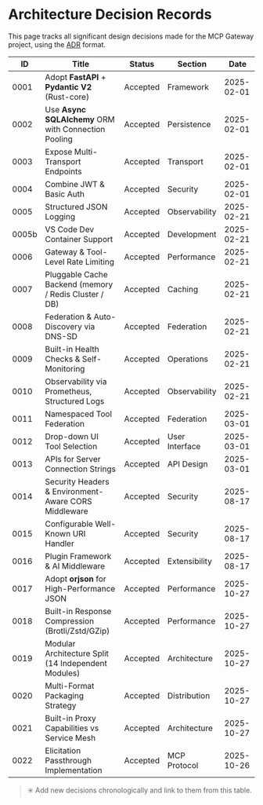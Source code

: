 # Architecture Decision Records

This page tracks all significant design decisions made for the MCP Gateway project, using the [ADR](https://adr.github.io/) format.

| ID    | Title                                              | Status    | Section        | Date        |
|-------|----------------------------------------------------|-----------|----------------|-------------|
| 0001  | Adopt **FastAPI** + **Pydantic V2** (Rust-core)   | Accepted  | Framework      | 2025-02-01  |
| 0002  | Use **Async SQLAlchemy** ORM with Connection Pooling | Accepted  | Persistence    | 2025-02-01  |
| 0003  | Expose Multi-Transport Endpoints                   | Accepted  | Transport      | 2025-02-01  |
| 0004  | Combine JWT & Basic Auth                           | Accepted  | Security       | 2025-02-01  |
| 0005  | Structured JSON Logging                            | Accepted  | Observability  | 2025-02-21  |
| 0005b | VS Code Dev Container Support                      | Accepted  | Development    | 2025-02-21  |
| 0006  | Gateway & Tool-Level Rate Limiting                 | Accepted  | Performance    | 2025-02-21  |
| 0007  | Pluggable Cache Backend (memory / Redis Cluster / DB) | Accepted  | Caching        | 2025-02-21  |
| 0008  | Federation & Auto-Discovery via DNS-SD             | Accepted  | Federation     | 2025-02-21  |
| 0009  | Built-in Health Checks & Self-Monitoring           | Accepted  | Operations     | 2025-02-21  |
| 0010  | Observability via Prometheus, Structured Logs      | Accepted  | Observability  | 2025-02-21  |
| 0011  | Namespaced Tool Federation                         | Accepted  | Federation     | 2025-03-01  |
| 0012  | Drop-down UI Tool Selection                        | Accepted  | User Interface | 2025-03-01  |
| 0013  | APIs for Server Connection Strings                 | Accepted  | API Design     | 2025-03-01  |
| 0014  | Security Headers & Environment-Aware CORS Middleware | Accepted  | Security       | 2025-08-17  |
| 0015  | Configurable Well-Known URI Handler                | Accepted  | Security       | 2025-08-17  |
| 0016  | Plugin Framework & AI Middleware                   | Accepted  | Extensibility  | 2025-08-17  |
| 0017  | Adopt **orjson** for High-Performance JSON         | Accepted  | Performance    | 2025-10-27  |
| 0018  | Built-in Response Compression (Brotli/Zstd/GZip)   | Accepted  | Performance    | 2025-10-27  |
| 0019  | Modular Architecture Split (14 Independent Modules) | Accepted  | Architecture   | 2025-10-27  |
| 0020  | Multi-Format Packaging Strategy                    | Accepted  | Distribution   | 2025-10-27  |
| 0021  | Built-in Proxy Capabilities vs Service Mesh        | Accepted  | Architecture   | 2025-10-27  |
| 0022  | Elicitation Passthrough Implementation             | Accepted  | MCP Protocol   | 2025-10-26  |

> ✳️ Add new decisions chronologically and link to them from this table.

